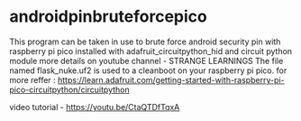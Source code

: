 # androidpinbruteforcepico
This program can be taken in use to brute force android security pin with raspberry pi pico installed with adafruit_circuitpython_hid and circuit python module more details on youtube channel - STRANGE LEARNINGS 
The file named flask_nuke.uf2 is used to a cleanboot on your raspberry pi pico. for more reffer : https://learn.adafruit.com/getting-started-with-raspberry-pi-pico-circuitpython/circuitpython



video tutorial - https://youtu.be/CtaQTDfTqxA
